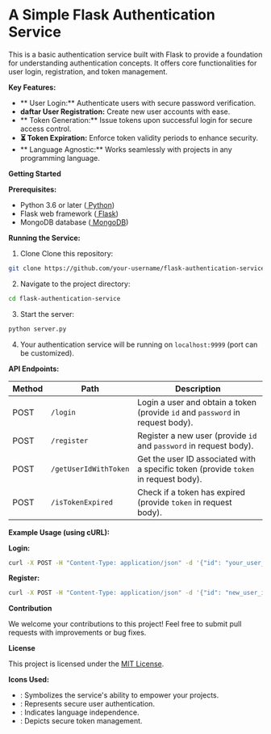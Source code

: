 # A Simple Flask Authentication Service 

This is a basic authentication service built with Flask to provide a foundation for understanding authentication concepts. It offers core functionalities for user login, registration, and token management.

**Key Features:**

* ** User Login:** Authenticate users with secure password verification.
* **‍daftar User Registration:** Create new user accounts with ease.
* ** Token Generation:** Issue tokens upon successful login for secure access control.
* **⏳ Token Expiration:** Enforce token validity periods to enhance security.
* ** Language Agnostic:** Works seamlessly with projects in any programming language.

**Getting Started**

**Prerequisites:**

- Python 3.6 or later ([ Python](https://www.python.org/))
- Flask web framework ([ Flask](https://flask.palletsprojects.com/))
- MongoDB database ([ MongoDB](https://www.mongodb.com/))

**Running the Service:**
1. Clone Clone this repository:

```bash
git clone https://github.com/your-username/flask-authentication-service.git
```

2. Navigate to the project directory:

```bash
cd flask-authentication-service
```

3. Start the server:

```bash
python server.py
```

4. Your authentication service will be running on `localhost:9999` (port can be customized).

**API Endpoints:**

| **Method** | **Path** | **Description** |
|---|---|---|
| POST | `/login` | Login a user and obtain a token (provide `id` and `password` in request body). |
| POST | `/register` | Register a new user (provide `id` and `password` in request body). |
| POST | `/getUserIdWithToken` | Get the user ID associated with a specific token (provide `token` in request body). |
| POST | `/isTokenExpired` | Check if a token has expired (provide `token` in request body). |

**Example Usage (using cURL):**

**Login:**

```bash
curl -X POST -H "Content-Type: application/json" -d '{"id": "your_user_id", "password": "your_password"}' http://localhost:9999/login
```

**Register:**

```bash
curl -X POST -H "Content-Type: application/json" -d '{"id": "new_user_id", "password": "new_user_password"}' http://localhost:9999/register
```

**Contribution**

We welcome your contributions to this project! Feel free to submit pull requests with improvements or bug fixes.

**License**

This project is licensed under the [MIT License](https://choosealicense.com/licenses/mit/).

**Icons Used:**

-   : Symbolizes the service's ability to empower your projects.
-   : Represents secure user authentication.
-   : Indicates language independence.
-   : Depicts secure token management.

